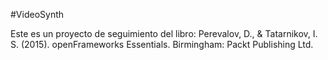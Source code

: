 #VideoSynth

Este es un proyecto de seguimiento del libro: Perevalov, D., & Tatarnikov, I. S. (2015). openFrameworks Essentials. Birmingham: Packt Publishing Ltd.

